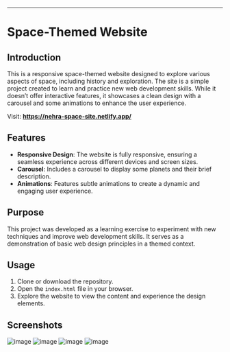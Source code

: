 ---

# Space-Themed Website

## Introduction

This is a responsive space-themed website designed to explore various aspects of space, including history and exploration. The site is a simple project created to learn and practice new web development skills. While it doesn’t offer interactive features, it showcases a clean design with a carousel and some animations to enhance the user experience.

Visit: **https://nehra-space-site.netlify.app/**

## Features

- **Responsive Design**: The website is fully responsive, ensuring a seamless experience across different devices and screen sizes.
- **Carousel**: Includes a carousel to display some planets and their brief description.
- **Animations**: Features subtle animations to create a dynamic and engaging user experience.

## Purpose

This project was developed as a learning exercise to experiment with new techniques and improve web development skills. It serves as a demonstration of basic web design principles in a themed context.

## Usage

1. Clone or download the repository.
2. Open the `index.html` file in your browser.
3. Explore the website to view the content and experience the design elements.
## Screenshots

![image](https://github.com/user-attachments/assets/2ac7aa27-23db-483f-9548-2e8a824de9bb)
![image](https://github.com/user-attachments/assets/fd6c489f-3396-4edb-accc-97df81a3dc19)
![image](https://github.com/user-attachments/assets/6b4e9427-8025-4a44-a7e2-02ef2c397dc1)
![image](https://github.com/user-attachments/assets/349411c8-e280-4c82-9acd-7415c3e0326b)



